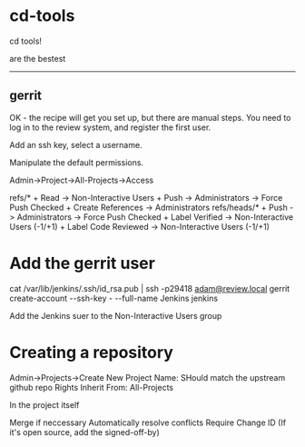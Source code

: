 cd-tools
========

cd tools!

are the bestest

------
gerrit
------

OK - the recipe will get you set up, but there are manual steps. You need to log in to the review system, and register the first user.

Add an ssh key, select a username.

Manipulate the default permissions.

Admin->Project->All-Projects->Access

  refs/*
    + Read -> Non-Interactive Users
    + Push -> Administrators -> Force Push Checked
    + Create References -> Administrators
  refs/heads/*
    + Push -> Administrators -> Force Push Checked
    + Label Verified -> Non-Interactive Users (-1/+1)
    + Label Code Reviewed -> Non-Interactive Users (-1/+1)

# Add the gerrit user

  cat /var/lib/jenkins/.ssh/id_rsa.pub | ssh -p29418 adam@review.local gerrit create-account --ssh-key - --full-name Jenkins jenkins

Add the Jenkins suer to the Non-Interactive Users group

# Creating a repository

Admin->Projects->Create New Project
Name: SHould match the upstream github repo
Rights Inherit From: All-Projects

In the project itself

  Merge if neccessary
  Automatically resolve conflicts
  Require Change ID
  (If it's open source, add the signed-off-by)

